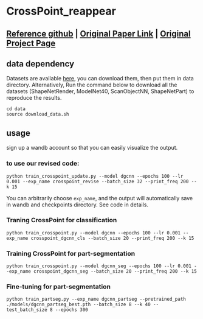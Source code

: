 # CrossPoint_reappear
## [Reference github](https://github.com/MohamedAfham/CrossPoint) | [Original Paper Link](https://arxiv.org/abs/2203.00680) | [Original Project Page](https://mohamedafham.github.io/CrossPoint/) 
## data dependency
Datasets are available [here](https://drive.google.com/drive/folders/1dAH9R3XDV0z69Bz6lBaftmJJyuckbPmR?usp=sharing), you can download them, then put them in data directory. Alternatively, Run the command below to download all the datasets (ShapeNetRender, ModelNet40, ScanObjectNN, ShapeNetPart) to reproduce the results.
```
cd data
source download_data.sh
```
## usage
sign up a wandb account so that you can easily visualize the output.
### to use our revised code: 
```
python train_crosspoint_update.py --model dgcnn --epochs 100 --lr 0.001 --exp_name crosspoint_revise --batch_size 32 --print_freq 200 --k 15
```
You can arbitrarily choose ```exp_name```, and the output will automatically save in wandb and checkpoints directory. See code in details.

### Traning CrossPoint for classification
```
python train_crosspoint.py --model dgcnn --epochs 100 --lr 0.001 --exp_name crosspoint_dgcnn_cls --batch_size 20 --print_freq 200 --k 15
```
### Training CrossPoint for part-segmentation
```
python train_crosspoint.py --model dgcnn_seg --epochs 100 --lr 0.001 --exp_name crosspoint_dgcnn_seg --batch_size 20 --print_freq 200 --k 15
```
### Fine-tuning for part-segmentation
```
python train_partseg.py --exp_name dgcnn_partseg --pretrained_path ./models/dgcnn_partseg_best.pth --batch_size 8 --k 40 --test_batch_size 8 --epochs 300
```
